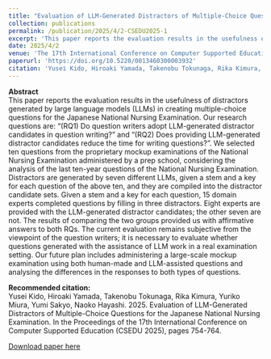```yaml
---
title: "Evaluation of LLM-Generated Distractors of Multiple-Choice Questions for the Japanese National Nursing Examination"
collection: publications
permalink: /publication/2025/4/2-CSEDU2025-1
excerpt: 'This paper reports the evaluation results in the usefulness of distractors generated by large language models (LLMs) in creating multiple-choice questions for the Japanese National Nursing Examination. Our research questions are: “(RQ1) Do question writers adopt LLM-generated distractor candidates in question writing?” and “(RQ2) Does providing LLM-generated distractor candidates reduce the time for writing questions?”. We selected ten questions from the proprietary mockup examinations of the National Nursing Examination administered by a prep school, considering the analysis of the last ten-year questions of the National Nursing Examination. Distractors are generated by seven different LLMs, given a stem and a key for each question of the above ten, and they are compiled into the distractor candidate sets. Given a stem and a key for each question, 15 domain experts completed questions by filling in three distractors. Eight experts are provided with the LLM-generated distractor candidates; the other seven are not. The results of comparing the two groups provided us with affirmative answers to both RQs. The current evaluation remains subjective from the viewpoint of the question writers; it is necessary to evaluate whether questions generated with the assistance of LLM work in a real examination setting. Our future plan includes administering a large-scale mockup examination using both human-made and LLM-assisted questions and analysing the differences in the responses to both types of questions.'
date: 2025/4/2
venue: 'The 17th International Conference on Computer Supported Education (CSEDU 2025)'
paperurl: 'https://doi.org/10.5220/0013460300003932'
citation: 'Yusei Kido, Hiroaki Yamada, Takenobu Tokunaga, Rika Kimura, Yuriko Miura, Yumi Sakyo, Naoko Hayashi. 2025. Evaluation of LLM-Generated Distractors of Multiple-Choice Questions for the Japanese National Nursing Examination. In the Proceedings of the 17th International Conference on Computer Supported Education (CSEDU 2025), pages 754-764.'
---
```

**Abstract**   
This paper reports the evaluation results in the usefulness of distractors generated by large language models (LLMs) in creating multiple-choice questions for the Japanese National Nursing Examination. Our research questions are: “(RQ1) Do question writers adopt LLM-generated distractor candidates in question writing?” and “(RQ2) Does providing LLM-generated distractor candidates reduce the time for writing questions?”. We selected ten questions from the proprietary mockup examinations of the National Nursing Examination administered by a prep school, considering the analysis of the last ten-year questions of the National Nursing Examination. Distractors are generated by seven different LLMs, given a stem and a key for each question of the above ten, and they are compiled into the distractor candidate sets. Given a stem and a key for each question, 15 domain experts completed questions by filling in three distractors. Eight experts are provided with the LLM-generated distractor candidates; the other seven are not. The results of comparing the two groups provided us with affirmative answers to both RQs. The current evaluation remains subjective from the viewpoint of the question writers; it is necessary to evaluate whether questions generated with the assistance of LLM work in a real examination setting. Our future plan includes administering a large-scale mockup examination using both human-made and LLM-assisted questions and analysing the differences in the responses to both types of questions.

**Recommended citation:**   
Yusei Kido, Hiroaki Yamada, Takenobu Tokunaga, Rika Kimura, Yuriko Miura, Yumi Sakyo, Naoko Hayashi. 2025. Evaluation of LLM-Generated Distractors of Multiple-Choice Questions for the Japanese National Nursing Examination. In the Proceedings of the 17th International Conference on Computer Supported Education (CSEDU 2025), pages 754-764.

<a href='https://doi.org/10.5220/0013460300003932'>Download paper here</a>
